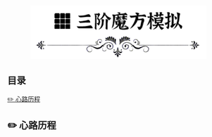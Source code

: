 <p align="center">
    <img width="400px" src="https://github.com/clos0710/Rubik-Cube/blob/master/img/Cube.png" />
</p>

## 目录

[✏️ 心路历程]()

## ✏️ 心路历程

